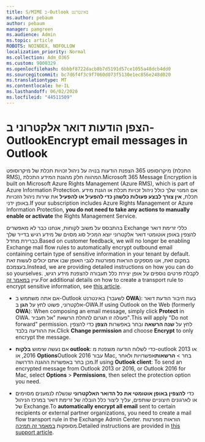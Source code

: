 ```yaml
---
title: S/MIME ב-Outlook באינטרנט
ms.author: pebaum
author: pebaum
manager: pamgreen
ms.audience: Admin
ms.topic: article
ROBOTS: NOINDEX, NOFOLLOW
localization_priority: Normal
ms.collection: Adm_O365
ms.custom: 9000329
ms.openlocfilehash: 6bbbf8722dacb8b7d5191d57ce1055a48dcb4dd0
ms.sourcegitcommit: bc7d6f4f3c9f7060d073f5130e1ec856e248d020
ms.translationtype: MT
ms.contentlocale: he-IL
ms.lasthandoff: 06/02/2020
ms.locfileid: "44511509"
---
```

# <a name="encrypt-email-messages-in-outlook"></a><span data-ttu-id="ea573-102">הצפן הודעות דואר אלקטרוני ב-Outlook</span><span class="sxs-lookup"><span data-stu-id="ea573-102">Encrypt email messages in Outlook</span></span>

<span data-ttu-id="ea573-103">מיקרוסופט 365 הצפנת הודעות בנויה על ניהול זכויות תכלת של מיקרוסופט (התכלת RMS), המהווה חלק מהגנת המידע התכלת.</span><span class="sxs-lookup"><span data-stu-id="ea573-103">Microsoft 365 Message Encryption is built on Microsoft Azure Rights Management (Azure RMS), which is part of Azure Information Protection.</span></span> <span data-ttu-id="ea573-104">אם המנוי שלך כולל ניהול זכויות תכלת או הגנת מידע תכלת, **אין צורך לבצע פעולות כלשהן כדי להפעיל או להפעיל** את שירות ניהול הזכויות באופן ידני.</span><span class="sxs-lookup"><span data-stu-id="ea573-104">If your subscription includes Azure Rights Management or Azure Information Protection, **you do not need to take any actions to manually enable or activate** the Rights Management Service.</span></span>

<span data-ttu-id="ea573-105">בהתבסס על משוב לקוחות, אנחנו כבר לא מאפשרים Exchange כללי זרימת דואר להצפין באופן אוטומטי דואר אלקטרוני יוצא המכיל סוג מסוים של מידע רגיש בדייר שלך כברירת מחדל.</span><span class="sxs-lookup"><span data-stu-id="ea573-105">Based on customer feedback, we will no longer be enabling Exchange mail flow rules to automatically encrypt outbound email containing certain type of sensitive information in your tenant by default.</span></span> <span data-ttu-id="ea573-106">במקום זאת, אנו מספקים הוראות מפורטות לגבי האופן שבו אתם יכולים לעשות זאת בעצמכם.</span><span class="sxs-lookup"><span data-stu-id="ea573-106">Instead, we are providing detailed instructions on how you can do so yourselves.</span></span> <span data-ttu-id="ea573-107">לקבלת פרטים נוספים על אופן יצירת כלל תעבורה להצפנת מידע רגיש, עיין [במאמר זה](https://aka.ms/OmeEtr).</span><span class="sxs-lookup"><span data-stu-id="ea573-107">For additional details on how to create a transport rule to encrypt sensitive information, see [this article](https://aka.ms/OmeEtr).</span></span>

- <span data-ttu-id="ea573-108">אם אתה משתמש ב-Outlook באינטרנט (לשעבר **OWA**): בעת חיבור הודעת דואר אלקטרוני, פשוט לחץ על **הגן** ב-OWA.</span><span class="sxs-lookup"><span data-stu-id="ea573-108">If using Outlook on the Web (formerly **OWA**): When composing an email message, simply click **Protect** in OWA.</span></span> <span data-ttu-id="ea573-109">פעולה זו תגרום להחלת הרשאת "אל תעביר".</span><span class="sxs-lookup"><span data-stu-id="ea573-109">This will apply "Do not forward" permission.</span></span> <span data-ttu-id="ea573-110">לחץ על **שנה הרשאה** ובחר באפשרות **הצפן** כדי להצפין את ההודעה בלבד.</span><span class="sxs-lookup"><span data-stu-id="ea573-110">Click **Change permission** and choose **Encrypt** to only encrypt the message.</span></span>

- <span data-ttu-id="ea573-111">אם נעשה שימוש **בלקוח outlook**: כדי לשלוח הודעה מוצפנת מ-outlook 2013 או 2016, או **Options**Outlook 2016 עבור Mac, בחר  >  **הרשאות**אפשרויות ולאחר מכן בחר באפשרות ההגנה הדרושה.</span><span class="sxs-lookup"><span data-stu-id="ea573-111">If using **Outlook client**: To send an encrypted message from Outlook 2013 or 2016, or Outlook 2016 for Mac, select **Options** > **Permissions**, then select the protection option you need.</span></span>

- <span data-ttu-id="ea573-112">כדי **להצפין באופן אוטומטי את כל הדואר האלקטרוני** שנשלח לנמענים מסוימים או לארגונים חיצוניים שותפים, עליך ליצור כלל הובלה של זרימת דואר במרכז הניהול של Exchange.</span><span class="sxs-lookup"><span data-stu-id="ea573-112">To **automatically encrypt all email** sent to certain recipients or external partner organizations, you need to create a mail flow transport rule in the Exchange Admin Center.</span></span> <span data-ttu-id="ea573-113">הוראות מפורטות מסופקות [במאמר זה תמיכה](https://docs.microsoft.com/microsoft-365/compliance/define-mail-flow-rules-to-encrypt-email#create-mail-flow-rules-to-encrypt-email-messages-with-the-new-ome-capabilities).</span><span class="sxs-lookup"><span data-stu-id="ea573-113">Detailed instructions are provided in [this support article](https://docs.microsoft.com/microsoft-365/compliance/define-mail-flow-rules-to-encrypt-email#create-mail-flow-rules-to-encrypt-email-messages-with-the-new-ome-capabilities).</span></span>

